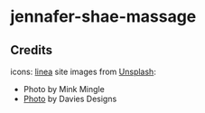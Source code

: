 # jennafer-shae-massage


## Credits
icons: [linea](http://linea.io/)
site images from [Unsplash](https://unsplash.com):
  - Photo by Mink Mingle
  - [Photo](https://unsplash.com/photos/G-6kwVnClsE) by Davies Designs
